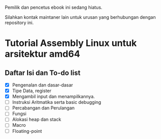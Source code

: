 Pemilik dan pencetus ebook ini sedang hiatus.

Silahkan kontak maintaner lain untuk urusan yang berhubungan dengan repository ini.

# Tutorial Assembly Linux untuk arsitektur amd64

## Daftar Isi dan To-do list
- [X] Pengenalan dan dasar-dasar
- [X] Tipe Data, register 
- [X] Mengambil input dan menampilkannya.
- [ ] Instruksi Aritmatika serta basic debugging
- [ ] Percabangan dan Perulangan
- [ ] Fungsi
- [ ] Alokasi heap dan stack
- [ ] Macro
- [ ] Floating-point 

